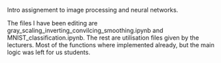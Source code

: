Intro assignement to image processing and neural networks.

The files I have been editing are gray_scaling_inverting_convilcing_smoothing.ipynb and MNIST_classification.ipynb. The rest are utilisation files given by the lecturers.
Most of the functions where implemented already, but the main logic was left for us students.